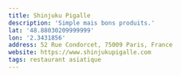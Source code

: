 ```yaml
---
title: Shinjuku Pigalle
description: 'Simple mais bons produits.'
lat: '48.88030209999999'
lon: '2.3431856'
address: 52 Rue Condorcet, 75009 Paris, France
website: https://www.shinjukupigalle.com
tags: restaurant asiatique
---
```

